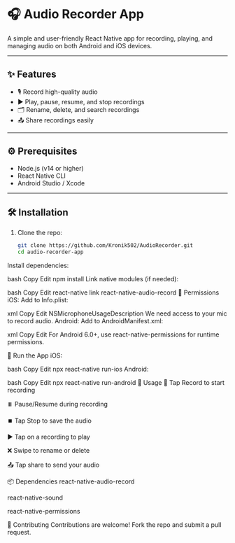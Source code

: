# 🎧 Audio Recorder App

A simple and user-friendly React Native app for recording, playing, and managing audio on both Android and iOS devices.

---

## ✨ Features

- 🎙️ Record high-quality audio
- ▶️ Play, pause, resume, and stop recordings
- 🗂️ Rename, delete, and search recordings
- 📤 Share recordings easily

---

## ⚙️ Prerequisites

- Node.js (v14 or higher)
- React Native CLI
- Android Studio / Xcode

---

## 🛠️ Installation

1. Clone the repo:
   ```bash
   git clone https://github.com/Kronik502/AudioRecorder.git
   cd audio-recorder-app
Install dependencies:

bash
Copy
Edit
npm install
Link native modules (if needed):

bash
Copy
Edit
react-native link react-native-audio-record
🔐 Permissions
iOS: Add to Info.plist:

xml
Copy
Edit
<key>NSMicrophoneUsageDescription</key>
<string>We need access to your mic to record audio.</string>
Android: Add to AndroidManifest.xml:

xml
Copy
Edit
<uses-permission android:name="android.permission.RECORD_AUDIO" />
<uses-permission android:name="android.permission.WRITE_EXTERNAL_STORAGE" />
<uses-permission android:name="android.permission.READ_EXTERNAL_STORAGE" />
For Android 6.0+, use react-native-permissions for runtime permissions.

🏃 Run the App
iOS:

bash
Copy
Edit
npx react-native run-ios
Android:

bash
Copy
Edit
npx react-native run-android
📱 Usage
🔴 Tap Record to start recording

⏸️ Pause/Resume during recording

⏹️ Tap Stop to save the audio

▶️ Tap on a recording to play

❌ Swipe to rename or delete

📤 Tap share to send your audio

📦 Dependencies
react-native-audio-record

react-native-sound

react-native-permissions

🙌 Contributing
Contributions are welcome!
Fork the repo and submit a pull request.
